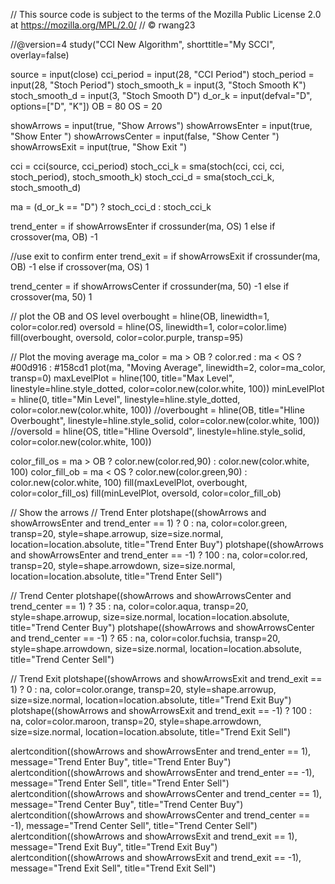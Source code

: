 // This source code is subject to the terms of the Mozilla Public License 2.0 at https://mozilla.org/MPL/2.0/
// © rwang23

//@version=4
study("CCI New Algorithm", shorttitle="My SCCI", overlay=false)

source = input(close)
cci_period = input(28, "CCI Period")
stoch_period = input(28, "Stoch Period")
stoch_smooth_k = input(3, "Stoch Smooth K")
stoch_smooth_d = input(3, "Stoch Smooth D")
d_or_k = input(defval="D", options=["D", "K"])
OB = 80
OS = 20

showArrows = input(true, "Show Arrows")
showArrowsEnter = input(true, "Show Enter ")
showArrowsCenter = input(false, "Show Center ")
showArrowsExit = input(true, "Show Exit ")

cci = cci(source, cci_period)
stoch_cci_k = sma(stoch(cci, cci, cci, stoch_period), stoch_smooth_k)
stoch_cci_d = sma(stoch_cci_k, stoch_smooth_d)

ma = (d_or_k == "D") ? stoch_cci_d : stoch_cci_k

trend_enter = if showArrowsEnter
    if crossunder(ma, OS)
        1
    else
        if crossover(ma, OB)
            -1

//use exit to  confirm enter
trend_exit = if showArrowsExit
    if crossunder(ma, OB)
        -1
    else
        if crossover(ma, OS)
            1

trend_center = if showArrowsCenter
    if crossunder(ma, 50)
        -1
    else
        if crossover(ma, 50)
            1

// plot the OB and OS level
overbought = hline(OB, linewidth=1, color=color.red)
oversold = hline(OS, linewidth=1, color=color.lime)
fill(overbought, oversold, color=color.purple, transp=95)

// Plot the moving average
ma_color = ma > OB ? color.red : ma < OS ? #00d916 : #158cd1
plot(ma, "Moving Average", linewidth=2, color=ma_color, transp=0)
maxLevelPlot = hline(100, title="Max Level", linestyle=hline.style_dotted, color=color.new(color.white, 100))
minLevelPlot = hline(0, title="Min Level", linestyle=hline.style_dotted, color=color.new(color.white, 100))
//overbought = hline(OB, title="Hline Overbought", linestyle=hline.style_solid, color=color.new(color.white, 100))
//oversold = hline(OS, title="Hline Oversold", linestyle=hline.style_solid, color=color.new(color.white, 100))

color_fill_os = ma > OB ? color.new(color.red,90) : color.new(color.white, 100)
color_fill_ob = ma < OS ? color.new(color.green,90) : color.new(color.white, 100)
fill(maxLevelPlot, overbought, color=color_fill_os)
fill(minLevelPlot, oversold, color=color_fill_ob)

// Show the arrows
// Trend Enter
plotshape((showArrows and showArrowsEnter and trend_enter == 1) ? 0 : na, color=color.green, transp=20, style=shape.arrowup, size=size.normal,  location=location.absolute, title="Trend Enter Buy")
plotshape((showArrows and showArrowsEnter and trend_enter == -1) ? 100 : na, color=color.red, transp=20, style=shape.arrowdown, size=size.normal, location=location.absolute, title="Trend Enter Sell")

// Trend Center
plotshape((showArrows and showArrowsCenter and trend_center == 1) ? 35 : na, color=color.aqua, transp=20, style=shape.arrowup, size=size.normal, location=location.absolute, title="Trend Center Buy")
plotshape((showArrows and showArrowsCenter and trend_center == -1) ? 65 : na, color=color.fuchsia, transp=20, style=shape.arrowdown, size=size.normal, location=location.absolute, title="Trend Center Sell")

// Trend Exit
plotshape((showArrows and showArrowsExit and trend_exit == 1) ? 0 : na, color=color.orange, transp=20, style=shape.arrowup, size=size.normal, location=location.absolute, title="Trend Exit Buy")
plotshape((showArrows and showArrowsExit and trend_exit == -1) ? 100 : na, color=color.maroon, transp=20, style=shape.arrowdown, size=size.normal, location=location.absolute, title="Trend Exit Sell")

alertcondition((showArrows and showArrowsEnter and trend_enter == 1), message="Trend Enter Buy", title="Trend Enter Buy")
alertcondition((showArrows and showArrowsEnter and trend_enter == -1), message="Trend Enter Sell", title="Trend Enter Sell")
alertcondition((showArrows and showArrowsCenter and trend_center == 1), message="Trend Center Buy", title="Trend Center Buy")
alertcondition((showArrows and showArrowsCenter and trend_center == -1), message="Trend Center Sell", title="Trend Center Sell")
alertcondition((showArrows and showArrowsExit and trend_exit == 1), message="Trend Exit Buy", title="Trend Exit Buy")
alertcondition((showArrows and showArrowsExit and trend_exit == -1), message="Trend Exit Sell", title="Trend Exit Sell")
